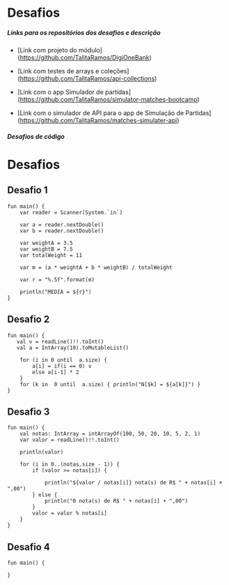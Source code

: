 # Desafios

##### Links para os repositórios dos desafios e descrição

* [Link com projeto do módulo] (https://github.com/TalitaRamos/DigiOneBank)

* [Link com testes de arrays e coleções] (https://github.com/TalitaRamos/api-collections)

* [Link com o app Simulador de partidas] (https://github.com/TalitaRamos/simulator-matches-bootcamp)

* [Link com o simulador de API para o app de Simulação de Partidas] (https://github.com/TalitaRamos/matches-simulater-api)

##### Desafios de código

# Desafios

## Desafio 1

```
fun main() {
    var reader = Scanner(System.`in`)

    var a = reader.nextDouble()
    var b = reader.nextDouble()
    
    var weightA = 3.5
    var weightB = 7.5
    var totalWeight = 11

    var m = (a * weightA + b * weightB) / totalWeight

    var r = "%.5f".format(m)

    println("MEDIA = ${r}")
}
```

## Desafio 2

```
fun main() {
   val v = readLine()!!.toInt()
   val a = IntArray(10).toMutableList()
    
    for (i in 0 until  a.size) {
        a[i] = if(i == 0) v
        else a[i-1] * 2
    }
    for (k in  0 until  a.size) { println("N[$k] = ${a[k]}") }
}
```
## Desafio 3

```
fun main() {
    val notas: IntArray = intArrayOf(100, 50, 20, 10, 5, 2, 1)
    var valor = readLine()!!.toInt()

    println(valor)

    for (i in 0..(notas.size - 1)) {
        if (valor >= notas[i]) {

            println("${valor / notas[i]} nota(s) de R$ " + notas[i] + ",00")
        } else {
            println("0 nota(s) de R$ " + notas[i] + ",00")
        }
        valor = valor % notas[i]
    }
}
```

## Desafio 4

```
fun main() {
   
}
```

